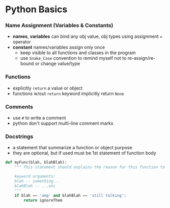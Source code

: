 # Python Basics

### Name Assignment (Variables & Constants)
- **names**, **variables** can bind any obj value, obj types using assignment `=` operator 
- **constant** names/variables assign only once
    - keep visible to all functions and classes in the program
    - use `Snake_Case` convention to remind myself not to re-assign/re-bound or change value/type
### Functions
- explicitly `return` a value or object 
- functions w/out `return` keyword implicitly return `None`
### Comments
- use `#` to write a comment
- python don't support multi-line comment marks
### Docstrings
- a statement that summarize a function or object purpose
- they are optional, but if used must be 1st statement of function body
``` python
def myFunc(blah, blahBlah):
    """ This statement should explains the reason for this function to exist.

    keyword arguments:
    blah -- something...
    blahBlah -- ...etc
    """
    if blah == 'omg' and blahBlah == 'still talking':
        return ignoreThem

  ```